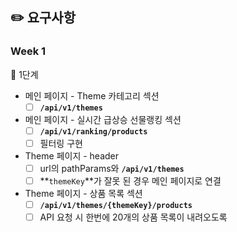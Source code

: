 ## ✏️ 요구사항

### Week 1

📝 1단계

- 메인 페이지 - Theme 카테고리 섹션
    - [ ] **`/api/v1/themes`**
- 메인 페이지 - 실시간 급상승 선물랭킹 섹션
    - [ ] **`/api/v1/ranking/products`**
    - [ ] 필터링 구현
- Theme 페이지 - header
    - [ ] url의 pathParams와 **`/api/v1/themes`**
    - [ ] **`themeKey`**가 잘못 된 경우 메인 페이지로 연결
- Theme 페이지 - 상품 목록 섹션
    - [ ] **`/api/v1/themes/{themeKey}/products`**
    - [ ] API 요청 시 한번에 20개의 상품 목록이 내려오도록